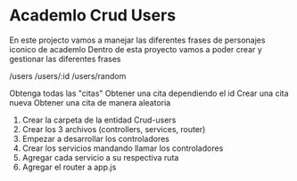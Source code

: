 # Academlo Crud Users

En este projecto vamos a manejar las diferentes frases de personajes iconico de academlo
Dentro de esta proyecto vamos a poder crear y gestionar las diferentes frases

/users
/users/:id
/users/random

Obtenga todas las "citas"
Obtener una cita dependiendo el id
Crear una cita nueva
Obtener una cita de manera aleatoria

1. Crear la carpeta de la entidad Crud-users
2. Crear los 3 archivos (controllers, services, router)
3. Empezar a desarrollar los controladores
4. Crear los servicios mandando llamar los controladores
5. Agregar cada servicio a su respectiva ruta
6. Agregar el router a app.js